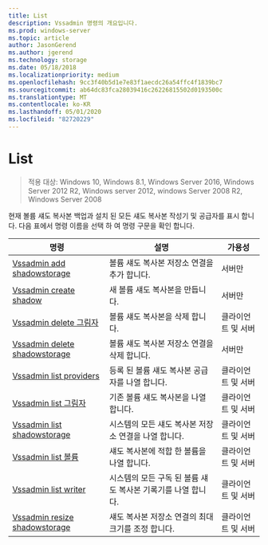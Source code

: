 ```yaml
---
title: List
description: Vssadmin 명령의 개요입니다.
ms.prod: windows-server
ms.topic: article
author: JasonGerend
ms.author: jgerend
ms.technology: storage
ms.date: 05/18/2018
ms.localizationpriority: medium
ms.openlocfilehash: 9cc3f40b5d1e7e83f1aecdc26a54ffc4f1839bc7
ms.sourcegitcommit: ab64dc83fca28039416c26226815502d0193500c
ms.translationtype: MT
ms.contentlocale: ko-KR
ms.lasthandoff: 05/01/2020
ms.locfileid: "82720229"
---
```

# <a name="vssadmin"></a>List

> 적용 대상: Windows 10, Windows 8.1, Windows Server 2016, Windows Server 2012 R2, Windows server 2012, windows Server 2008 R2, Windows Server 2008

현재 볼륨 섀도 복사본 백업과 설치 된 모든 섀도 복사본 작성기 및 공급자를 표시 합니다. 다음 표에서 명령 이름을 선택 하 여 명령 구문을 확인 합니다.

|명령|설명|가용성
|---|---|---
|[Vssadmin add shadowstorage](https://docs.microsoft.com/previous-versions/windows/it-pro/windows-server-2012-r2-and-2012/cc788051(v%3dws.11))|볼륨 섀도 복사본 저장소 연결을 추가 합니다.| 서버만
|[Vssadmin create shadow](https://docs.microsoft.com/previous-versions/windows/it-pro/windows-server-2012-r2-and-2012/cc788055(v%3dws.11))|새 볼륨 섀도 복사본을 만듭니다.| 서버만
|[Vssadmin delete 그림자](vssadmin-delete-shadows.md)|볼륨 섀도 복사본을 삭제 합니다.| 클라이언트 및 서버
|[Vssadmin delete shadowstorage](https://docs.microsoft.com/previous-versions/windows/it-pro/windows-server-2012-r2-and-2012/cc785461(v%3dws.11))|볼륨 섀도 복사본 저장소 연결을 삭제 합니다.| 서버만
|[Vssadmin list providers](https://docs.microsoft.com/previous-versions/windows/it-pro/windows-server-2012-r2-and-2012/cc788108(v%3dws.11))|등록 된 볼륨 섀도 복사본 공급자를 나열 합니다.| 클라이언트 및 서버
|[Vssadmin list 그림자](vssadmin-list-shadows.md)|기존 볼륨 섀도 복사본을 나열 합니다.| 클라이언트 및 서버
|[Vssadmin list shadowstorage](https://docs.microsoft.com/previous-versions/windows/it-pro/windows-server-2012-r2-and-2012/cc788045(v%3dws.11))|시스템의 모든 섀도 복사본 저장소 연결을 나열 합니다.| 클라이언트 및 서버
|[Vssadmin list 볼륨](https://docs.microsoft.com/previous-versions/windows/it-pro/windows-server-2012-r2-and-2012/cc788064(v%3dws.11))|섀도 복사본에 적합 한 볼륨을 나열 합니다.| 클라이언트 및 서버
|[Vssadmin list writer](vssadmin-list-writers.md)|시스템의 모든 구독 된 볼륨 섀도 복사본 기록기를 나열 합니다.| 클라이언트 및 서버
|[Vssadmin resize shadowstorage](vssadmin-resize-shadowstorage.md)|섀도 복사본 저장소 연결의 최대 크기를 조정 합니다.| 클라이언트 및 서버
